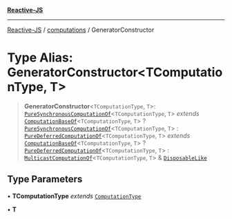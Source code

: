 [**Reactive-JS**](../../README.md)

***

[Reactive-JS](../../README.md) / [computations](../README.md) / GeneratorConstructor

# Type Alias: GeneratorConstructor\<TComputationType, T\>

> **GeneratorConstructor**\<`TComputationType`, `T`\>: [`PureSynchronousComputationOf`](PureSynchronousComputationOf.md)\<`TComputationType`, `T`\> *extends* [`ComputationBaseOf`](ComputationBaseOf.md)\<`TComputationType`, `T`\> ? [`PureSynchronousComputationOf`](PureSynchronousComputationOf.md)\<`TComputationType`, `T`\> : [`PureDeferredComputationOf`](PureDeferredComputationOf.md)\<`TComputationType`, `T`\> *extends* [`ComputationBaseOf`](ComputationBaseOf.md)\<`TComputationType`, `T`\> ? [`PureDeferredComputationOf`](PureDeferredComputationOf.md)\<`TComputationType`, `T`\> : [`MulticastComputationOf`](MulticastComputationOf.md)\<`TComputationType`, `T`\> & [`DisposableLike`](../../utils/interfaces/DisposableLike.md)

## Type Parameters

• **TComputationType** *extends* [`ComputationType`](ComputationType.md)

• **T**
